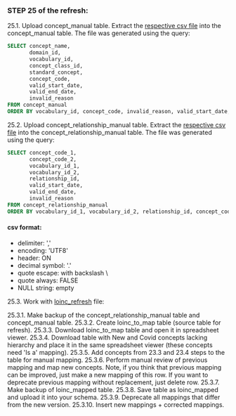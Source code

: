 ### STEP 25 of the refresh:
25.1. Upload concept_manual table. Extract the [respective csv file](https://drive.google.com/file/d/1sXdWNn1oN-EhsqFyT6cl2TI4YBXbDQyV/view?usp=sharing) into the concept_manual table.
The file was generated using the query:
```sql
SELECT concept_name,
       domain_id,
       vocabulary_id,
       concept_class_id,
       standard_concept,
       concept_code,
       valid_start_date,
       valid_end_date,
       invalid_reason
FROM concept_manual
ORDER BY vocabulary_id, concept_code, invalid_reason, valid_start_date, valid_end_date, concept_name
```

25.2. Upload concept_relationship_manual table. Extract the [respective csv file](https://drive.google.com/file/d/1-R7_j_PNDrNIO1me_ni4-FNL2bs0iE1d/view?usp=sharing) into the concept_relationship_manual table.
The file was generated using the query:
```sql
SELECT concept_code_1,
       concept_code_2,
       vocabulary_id_1,
       vocabulary_id_2,
       relationship_id,
       valid_start_date,
       valid_end_date,
       invalid_reason
FROM concept_relationship_manual
ORDER BY vocabulary_id_1, vocabulary_id_2, relationship_id, concept_code_1, concept_code_2, invalid_reason, valid_start_date, valid_end_date
```
#### csv format:
- delimiter: ','
- encoding: 'UTF8'
- header: ON
- decimal symbol: '.'
- quote escape: with backslash \
- quote always: FALSE
- NULL string: empty

25.3. Work with [loinc_refresh](https://github.com/OHDSI/Vocabulary-v5.0/blob/master/LOINC/manual_work/loinc_refresh.sql) file:

25.3.1. Make backup of the concept_relationship_manual table and concept_manual table.
25.3.2. Create loinc_to_map table (source table for refresh).
25.3.3. Download loinc_to_map table and open it in spreadsheet viewer.
25.3.4. Download table with New and Covid concepts lacking hierarchy and place it in the same spreadsheet viewer (these concepts need 'Is a' mapping).
25.3.5. Add concepts from 23.3 and 23.4 steps to the table for manual mapping.
25.3.6. Perform manual review of previous mapping and map new concepts. Note, if you think that previous mapping can be improved, just make a new mapping of this row. If you want to deprecate previous mapping without replacement, just delete row.
25.3.7. Make backup of loinc_mapped table.
25.3.8. Save table as loinc_mapped and upload it into your schema.
25.3.9. Deprecate all mappings that differ from the new version.
25.3.10. Insert new mappings + corrected mappings.

